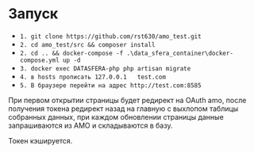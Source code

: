 # Запуск
- `1. git clone https://github.com/rst630/amo_test.git`
- `2. cd amo_test/src && composer install`
- `2. cd .. && docker-compose -f .\data_sfera_container\docker-compose.yml up -d`
- `3. docker exec DATASFERA-php php artisan migrate`
- `4. в hosts прописать 127.0.0.1	test.com`
- `5. В браузере перейти на адрес http://test.com:8585`

При первом открытии страницы будет редирект на OAuth amo, после получения токена редирект назад на главную с выхлопом таблицы собранных данных, при каждом обновлении страницы данные запрашиваются из АМО и складываются в базу.

Токен кэшируется.
